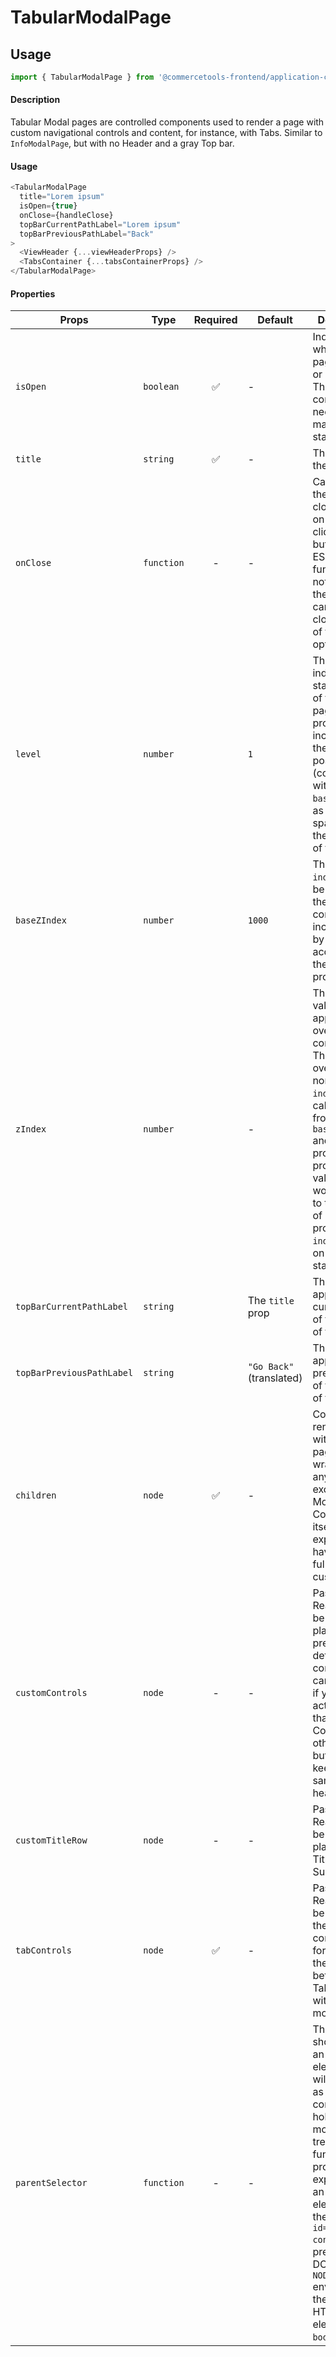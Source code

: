 # TabularModalPage

## Usage

```js
import { TabularModalPage } from '@commercetools-frontend/application-components';
```

#### Description

Tabular Modal pages are controlled components used to render a page with custom navigational controls and content, for instance, with Tabs. Similar to `InfoModalPage`, but with no Header and a gray Top bar.

#### Usage

```js
<TabularModalPage
  title="Lorem ipsum"
  isOpen={true}
  onClose={handleClose}
  topBarCurrentPathLabel="Lorem ipsum"
  topBarPreviousPathLabel="Back"
>
  <ViewHeader {...viewHeaderProps} />
  <TabsContainer {...tabsContainerProps} />
</TabularModalPage>
```

#### Properties

| Props                     | Type       | Required | Default                  | Description                                                                                                                                                                                                                                                                                                 |
| ------------------------- | ---------- | :------: | ------------------------ | ----------------------------------------------------------------------------------------------------------------------------------------------------------------------------------------------------------------------------------------------------------------------------------------------------------- |
| `isOpen`                  | `boolean`  |    ✅    | -                        | Indicates whether the page is open or closed. The parent component needs to manage this state.                                                                                                                                                                                                              |
| `title`                   | `string`   |    ✅    | -                        | The title of the page.                                                                                                                                                                                                                                                                                      |
| `onClose`                 | `function` |    -     | -                        | Called when the page closes (click on overlay, click on close button, press ESC). If the function is not provided, the page cannot be closed by any of the listed options.                                                                                                                                  |
| `level`                   | `number`   |          | `1`                      | The level indicates the stack position of the modal page, progressivelly increasing the `z-index` position (combined with the `baseZIndex`) as well as the spacing from the left side of the page.                                                                                                          |
| `baseZIndex`              | `number`   |          | `1000`                   | The base `z-index` value to be applied to the overlay container, incremented by `1` according to the `level` prop.                                                                                                                                                                                          |
| `zIndex`                  | `number`   |          | -                        | The `z-index` value to be applied to the overlay container. This value overrides the normal `z-index` value calculated from the `baseZIndex` and `level` props. If you provide this value, you would need to take care of providing a proper `z-index` based on the stacked level.                          |
| `topBarCurrentPathLabel`  | `string`   |          | The `title` prop         | The label to appear as the current path of the top bar of the modal                                                                                                                                                                                                                                         |
| `topBarPreviousPathLabel` | `string`   |          | `"Go Back"` (translated) | The label to appear as the previous path of the top bar of the modal                                                                                                                                                                                                                                        |
| `children`                | `node`     |    ✅    | -                        | Content rendered within the page. It isn't wrapped by anything except the Modal Container itself, so its expected to have its style fully customized.                                                                                                                                                       |
| `customControls`          | `node`     |    -     | -                        | Pass a React.node to be used in place of the pre-determined controls. This can be useful if you need actions other than Cancel & Confirm, or other types of buttons, while keeping the same modal header layout                                                                                             |
| `customTitleRow`          | `node`     |    -     | -                        | Pass a React.node to be used in place of the Title and Subtitle row.                                                                                                                                                                                                                                        |
| `tabControls`             | `node`     |    ✅    | -                        | Pass a React.node to be used as the Tabs component for controling the navigation between the Tab contents within the modal.                                                                                                                                                                                 |
| `parentSelector`          | `function` |    -     | -                        | The function should return an HTML element that will be used as the parent container to hold the modal DOM tree. If no function is provided, it's expected that an HTML element with the `id="parent-container"` is present in the DOM. In `NODE_ENV=test` environment, the default HTML element is `body`. |
